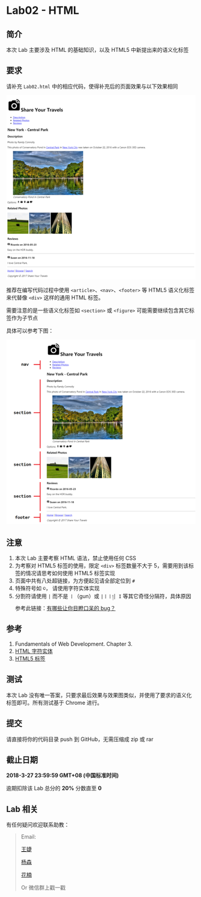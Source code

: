 # Lab02 - HTML

## 简介

本次 Lab 主要涉及 HTML 的基础知识，以及 HTML5 中新提出来的语义化标签

## 要求

请补充 `Lab02.html` 中的相应代码，使得补充后的页面效果与以下效果相同

![最终效果](./screenshots/lab2.png)

推荐在编写代码过程中使用 `<article>`、`<nav>`、`<footer>` 等 HTML5 语义化标签来代替像 `<div>` 这样的通用 HTML 标签。

需要注意的是一些语义化标签如 `<section>` 或 `<figure>` 可能需要继续包含其它标签作为子节点

具体可以参考下图：

![HTML5 标签](./screenshots/lab2-detail.png)

## 注意

1. 本次 Lab 主要考察 HTML 语法，禁止使用任何 CSS
2. 为考察对 HTML5 标签的使用，限定 `<div>` 标签数量不大于 5，需要用到该标签的情况请思考如何使用 HTML5 标签实现
3. 页面中共有八处超链接，为方便起见请全部定位到 `#`
4. 特殊符号如 `©`， 请使用字符实体实现
5. 分割符请使用 `|` 而不是 `丨`（gun）或 `|丨丨།│ Ι` 等其它奇怪分隔符，具体原因参考此链接：[有哪些让你目瞪口呆的 bug？](https://www.zhihu.com/question/21747929/answer/319675621)

## 参考

1. Fundamentals of Web Development. Chapter 3.
2. [HTML 字符实体](http://www.w3school.com.cn/html/html_entities.asp)
3. [HTML5 标签](http://www.w3school.com.cn/html5/html5_reference.asp)

## 测试

本次 Lab 没有唯一答案，只要求最后效果与效果图类似，并使用了要求的语义化标签即可。所有测试基于 Chrome 进行。

## 提交

请直接将你的代码目录 push 到 GitHub，无需压缩成 zip 或 rar

## 截止日期

**2018-3-27 23:59:59 GMT+08 (中国标准时间)**

逾期扣除该 Lab 总分的 **20%** 分数直至 **0**

## Lab 相关

有任何疑问欢迎联系助教：

> Email:
>
> [王婕](mailto:veronicadavichi@outlook.com)
>
> [杨森](mailto:syang15@fudan.edu.cn)
>
> [花楠](mailto:15302010013@fudan.edu.cn)
>
> Or 微信群上戳一戳

